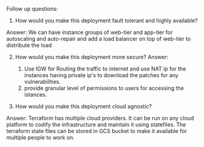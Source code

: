 Follow up questions:

1. How would you make this deployment fault tolerant and highly available?

Answer: 
We can have instance groups of web-tier and app-tier for autoscaling and auto-repair and add a load balancer on top of web-tier to distribute the load 
  
2. How would you make this deployment more secure?
Answer: 
   1. Use IGW for Routing the traffic to internet and use NAT ip for the instances having private ip's to download the patches for any vulnerabilities. 
   2. provide granular level of permissions to users for accessing the istances.

3. How would you make this deployment cloud agnostic?

Answer: 
Terraform has multiple cloud providers. It can be run on any cloud platform to codify the infrastructure and maintain it using statefiles. The terraform state files can be stored in GCS bucket to make it available for multiple people to work on.
